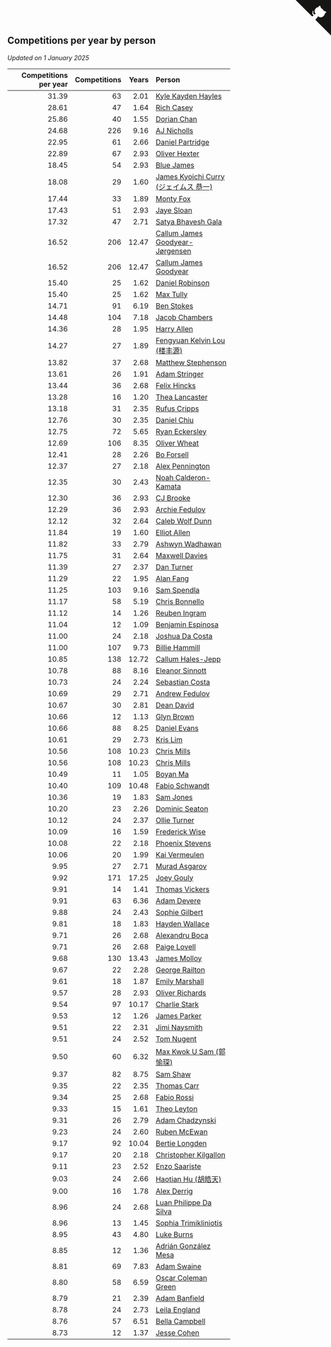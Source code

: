 ## Competitions per year by person

*Updated on  1 January 2025*

| Competitions per year | Competitions | Years | Person |
| ---: | ---: | ---: | :--- |
| 31.39 | 63 | 2.01 | [Kyle Kayden Hayles](https://www.worldcubeassociation.org/persons/2022HAYL02) |
| 28.61 | 47 | 1.64 | [Rich Casey](https://www.worldcubeassociation.org/persons/2023CASE06) |
| 25.86 | 40 | 1.55 | [Dorian Chan](https://www.worldcubeassociation.org/persons/2023DORI01) |
| 24.68 | 226 | 9.16 | [AJ Nicholls](https://www.worldcubeassociation.org/persons/2015NICH04) |
| 22.95 | 61 | 2.66 | [Daniel Partridge](https://www.worldcubeassociation.org/persons/2022PART02) |
| 22.89 | 67 | 2.93 | [Oliver Hexter](https://www.worldcubeassociation.org/persons/2022HEXT01) |
| 18.45 | 54 | 2.93 | [Blue James](https://www.worldcubeassociation.org/persons/2022JAME01) |
| 18.08 | 29 | 1.60 | [James Kyoichi Curry (ジェイムス 恭一)](https://www.worldcubeassociation.org/persons/2023CURR06) |
| 17.44 | 33 | 1.89 | [Monty Fox](https://www.worldcubeassociation.org/persons/2023FOXM01) |
| 17.43 | 51 | 2.93 | [Jaye Sloan](https://www.worldcubeassociation.org/persons/2022SLOA01) |
| 17.32 | 47 | 2.71 | [Satya Bhavesh Gala](https://www.worldcubeassociation.org/persons/2022GALA03) |
| 16.52 | 206 | 12.47 | [Callum James Goodyear-Jørgensen](https://www.worldcubeassociation.org/persons/2012GOOD02) |
| 16.52 | 206 | 12.47 | [Callum James Goodyear](https://www.worldcubeassociation.org/persons/2012GOOD02) |
| 15.40 | 25 | 1.62 | [Daniel Robinson](https://www.worldcubeassociation.org/persons/2023ROBI10) |
| 15.40 | 25 | 1.62 | [Max Tully](https://www.worldcubeassociation.org/persons/2023TULL04) |
| 14.71 | 91 | 6.19 | [Ben Stokes](https://www.worldcubeassociation.org/persons/2018STOK01) |
| 14.48 | 104 | 7.18 | [Jacob Chambers](https://www.worldcubeassociation.org/persons/2017CHAM09) |
| 14.36 | 28 | 1.95 | [Harry Allen](https://www.worldcubeassociation.org/persons/2023ALLE01) |
| 14.27 | 27 | 1.89 | [Fengyuan Kelvin Lou (楼丰源)](https://www.worldcubeassociation.org/persons/2023LOUF01) |
| 13.82 | 37 | 2.68 | [Matthew Stephenson](https://www.worldcubeassociation.org/persons/2022STEP04) |
| 13.61 | 26 | 1.91 | [Adam Stringer](https://www.worldcubeassociation.org/persons/2023STRI02) |
| 13.44 | 36 | 2.68 | [Felix Hincks](https://www.worldcubeassociation.org/persons/2022HINC01) |
| 13.28 | 16 | 1.20 | [Thea Lancaster](https://www.worldcubeassociation.org/persons/2023LANC06) |
| 13.18 | 31 | 2.35 | [Rufus Cripps](https://www.worldcubeassociation.org/persons/2022CRIP01) |
| 12.76 | 30 | 2.35 | [Daniel Chiu](https://www.worldcubeassociation.org/persons/2022CHIU06) |
| 12.75 | 72 | 5.65 | [Ryan Eckersley](https://www.worldcubeassociation.org/persons/2019ECKE02) |
| 12.69 | 106 | 8.35 | [Oliver Wheat](https://www.worldcubeassociation.org/persons/2016WHEA01) |
| 12.41 | 28 | 2.26 | [Bo Forsell](https://www.worldcubeassociation.org/persons/2022FORS06) |
| 12.37 | 27 | 2.18 | [Alex Pennington](https://www.worldcubeassociation.org/persons/2022PENN04) |
| 12.35 | 30 | 2.43 | [Noah Calderon-Kamata](https://www.worldcubeassociation.org/persons/2022CALD07) |
| 12.30 | 36 | 2.93 | [CJ Brooke](https://www.worldcubeassociation.org/persons/2022BROO02) |
| 12.29 | 36 | 2.93 | [Archie Fedulov](https://www.worldcubeassociation.org/persons/2022FEDU01) |
| 12.12 | 32 | 2.64 | [Caleb Wolf Dunn](https://www.worldcubeassociation.org/persons/2022DUNN03) |
| 11.84 | 19 | 1.60 | [Elliot Allen](https://www.worldcubeassociation.org/persons/2023ALLE16) |
| 11.82 | 33 | 2.79 | [Ashwyn Wadhawan](https://www.worldcubeassociation.org/persons/2022WADH02) |
| 11.75 | 31 | 2.64 | [Maxwell Davies](https://www.worldcubeassociation.org/persons/2022DAVI11) |
| 11.39 | 27 | 2.37 | [Dan Turner](https://www.worldcubeassociation.org/persons/2022TURN10) |
| 11.29 | 22 | 1.95 | [Alan Fang](https://www.worldcubeassociation.org/persons/2023FANG02) |
| 11.25 | 103 | 9.16 | [Sam Spendla](https://www.worldcubeassociation.org/persons/2015SPEN01) |
| 11.17 | 58 | 5.19 | [Chris Bonnello](https://www.worldcubeassociation.org/persons/2019BONN05) |
| 11.12 | 14 | 1.26 | [Reuben Ingram](https://www.worldcubeassociation.org/persons/2023INGR05) |
| 11.04 | 12 | 1.09 | [Benjamin Espinosa](https://www.worldcubeassociation.org/persons/2023ESPI36) |
| 11.00 | 24 | 2.18 | [Joshua Da Costa](https://www.worldcubeassociation.org/persons/2022COST18) |
| 11.00 | 107 | 9.73 | [Billie Hammill](https://www.worldcubeassociation.org/persons/2015HAMM01) |
| 10.85 | 138 | 12.72 | [Callum Hales-Jepp](https://www.worldcubeassociation.org/persons/2012HALE01) |
| 10.78 | 88 | 8.16 | [Eleanor Sinnott](https://www.worldcubeassociation.org/persons/2016SINN01) |
| 10.73 | 24 | 2.24 | [Sebastian Costa](https://www.worldcubeassociation.org/persons/2022COST12) |
| 10.69 | 29 | 2.71 | [Andrew Fedulov](https://www.worldcubeassociation.org/persons/2022FEDU02) |
| 10.67 | 30 | 2.81 | [Dean David](https://www.worldcubeassociation.org/persons/2022DAVI06) |
| 10.66 | 12 | 1.13 | [Glyn Brown](https://www.worldcubeassociation.org/persons/2023BROW47) |
| 10.66 | 88 | 8.25 | [Daniel Evans](https://www.worldcubeassociation.org/persons/2016EVAN06) |
| 10.61 | 29 | 2.73 | [Kris Lim](https://www.worldcubeassociation.org/persons/2022LIMK01) |
| 10.56 | 108 | 10.23 | [Chris Mills](https://www.worldcubeassociation.org/persons/2014MILL04) |
| 10.56 | 108 | 10.23 | [Chris Mills](https://www.worldcubeassociation.org/persons/2014MILL04) |
| 10.49 | 11 | 1.05 | [Boyan Ma](https://www.worldcubeassociation.org/persons/2023MABO02) |
| 10.40 | 109 | 10.48 | [Fabio Schwandt](https://www.worldcubeassociation.org/persons/2014SCHW02) |
| 10.36 | 19 | 1.83 | [Sam Jones](https://www.worldcubeassociation.org/persons/2023JONE09) |
| 10.20 | 23 | 2.26 | [Dominic Seaton](https://www.worldcubeassociation.org/persons/2022SEAT02) |
| 10.12 | 24 | 2.37 | [Ollie Turner](https://www.worldcubeassociation.org/persons/2022TURN11) |
| 10.09 | 16 | 1.59 | [Frederick Wise](https://www.worldcubeassociation.org/persons/2023WISE03) |
| 10.08 | 22 | 2.18 | [Phoenix Stevens](https://www.worldcubeassociation.org/persons/2022STEV09) |
| 10.06 | 20 | 1.99 | [Kai Vermeulen](https://www.worldcubeassociation.org/persons/2023VERM01) |
| 9.95 | 27 | 2.71 | [Murad Asgarov](https://www.worldcubeassociation.org/persons/2022ASGA01) |
| 9.92 | 171 | 17.25 | [Joey Gouly](https://www.worldcubeassociation.org/persons/2007GOUL01) |
| 9.91 | 14 | 1.41 | [Thomas Vickers](https://www.worldcubeassociation.org/persons/2023VICK03) |
| 9.91 | 63 | 6.36 | [Adam Devere](https://www.worldcubeassociation.org/persons/2018DEVE02) |
| 9.88 | 24 | 2.43 | [Sophie Gilbert](https://www.worldcubeassociation.org/persons/2022GILB05) |
| 9.81 | 18 | 1.83 | [Hayden Wallace](https://www.worldcubeassociation.org/persons/2023WALL05) |
| 9.71 | 26 | 2.68 | [Alexandru Boca](https://www.worldcubeassociation.org/persons/2022BOCA01) |
| 9.71 | 26 | 2.68 | [Paige Lovell](https://www.worldcubeassociation.org/persons/2022LOVE06) |
| 9.68 | 130 | 13.43 | [James Molloy](https://www.worldcubeassociation.org/persons/2011MOLL01) |
| 9.67 | 22 | 2.28 | [George Railton](https://www.worldcubeassociation.org/persons/2022RAIL01) |
| 9.61 | 18 | 1.87 | [Emily Marshall](https://www.worldcubeassociation.org/persons/2023MARS02) |
| 9.57 | 28 | 2.93 | [Oliver Richards](https://www.worldcubeassociation.org/persons/2022RICH02) |
| 9.54 | 97 | 10.17 | [Charlie Stark](https://www.worldcubeassociation.org/persons/2014STAR05) |
| 9.53 | 12 | 1.26 | [James Parker](https://www.worldcubeassociation.org/persons/2023PARK57) |
| 9.51 | 22 | 2.31 | [Jimi Naysmith](https://www.worldcubeassociation.org/persons/2022NAYS02) |
| 9.51 | 24 | 2.52 | [Tom Nugent](https://www.worldcubeassociation.org/persons/2022NUGE01) |
| 9.50 | 60 | 6.32 | [Max Kwok U Sam (郭愉琛)](https://www.worldcubeassociation.org/persons/2018SAMK01) |
| 9.37 | 82 | 8.75 | [Sam Shaw](https://www.worldcubeassociation.org/persons/2016SHAW02) |
| 9.35 | 22 | 2.35 | [Thomas Carr](https://www.worldcubeassociation.org/persons/2022CARR18) |
| 9.34 | 25 | 2.68 | [Fabio Rossi](https://www.worldcubeassociation.org/persons/2022ROSS02) |
| 9.33 | 15 | 1.61 | [Theo Leyton](https://www.worldcubeassociation.org/persons/2023LEYT01) |
| 9.31 | 26 | 2.79 | [Adam Chadzynski](https://www.worldcubeassociation.org/persons/2022CHAD02) |
| 9.23 | 24 | 2.60 | [Ruben McEwan](https://www.worldcubeassociation.org/persons/2022MCEW01) |
| 9.17 | 92 | 10.04 | [Bertie Longden](https://www.worldcubeassociation.org/persons/2014LONG06) |
| 9.17 | 20 | 2.18 | [Christopher Kilgallon](https://www.worldcubeassociation.org/persons/2022KILG02) |
| 9.11 | 23 | 2.52 | [Enzo Saariste](https://www.worldcubeassociation.org/persons/2022SAAR02) |
| 9.03 | 24 | 2.66 | [Haotian Hu (胡皓天)](https://www.worldcubeassociation.org/persons/2022HUHA01) |
| 9.00 | 16 | 1.78 | [Alex Derrig](https://www.worldcubeassociation.org/persons/2023DERR02) |
| 8.96 | 24 | 2.68 | [Luan Philippe Da Silva](https://www.worldcubeassociation.org/persons/2022SILV08) |
| 8.96 | 13 | 1.45 | [Sophia Trimikliniotis](https://www.worldcubeassociation.org/persons/2023TRIM03) |
| 8.95 | 43 | 4.80 | [Luke Burns](https://www.worldcubeassociation.org/persons/2020BURN06) |
| 8.85 | 12 | 1.36 | [Adrián González Mesa](https://www.worldcubeassociation.org/persons/2023MESA03) |
| 8.81 | 69 | 7.83 | [Adam Swaine](https://www.worldcubeassociation.org/persons/2017SWAI01) |
| 8.80 | 58 | 6.59 | [Oscar Coleman Green](https://www.worldcubeassociation.org/persons/2018GREE09) |
| 8.79 | 21 | 2.39 | [Adam Banfield](https://www.worldcubeassociation.org/persons/2022BANF01) |
| 8.78 | 24 | 2.73 | [Leila England](https://www.worldcubeassociation.org/persons/2022ENGL01) |
| 8.76 | 57 | 6.51 | [Bella Campbell](https://www.worldcubeassociation.org/persons/2018CAMP17) |
| 8.73 | 12 | 1.37 | [Jesse Cohen](https://www.worldcubeassociation.org/persons/2023COHE05) |


<a href="https://github.com/simonkellly/wca_statistics_uk" class="github-corner" aria-label="View source on Github"><svg width="80" height="80" viewBox="0 0 250 250" style="fill:#151513; color:#fff; position: absolute; top: 0; border: 0; right: 0;" aria-hidden="true"><path d="M0,0 L115,115 L130,115 L142,142 L250,250 L250,0 Z"></path><path d="M128.3,109.0 C113.8,99.7 119.0,89.6 119.0,89.6 C122.0,82.7 120.5,78.6 120.5,78.6 C119.2,72.0 123.4,76.3 123.4,76.3 C127.3,80.9 125.5,87.3 125.5,87.3 C122.9,97.6 130.6,101.9 134.4,103.2" fill="currentColor" style="transform-origin: 130px 106px;" class="octo-arm"></path><path d="M115.0,115.0 C114.9,115.1 118.7,116.5 119.8,115.4 L133.7,101.6 C136.9,99.2 139.9,98.4 142.2,98.6 C133.8,88.0 127.5,74.4 143.8,58.0 C148.5,53.4 154.0,51.2 159.7,51.0 C160.3,49.4 163.2,43.6 171.4,40.1 C171.4,40.1 176.1,42.5 178.8,56.2 C183.1,58.6 187.2,61.8 190.9,65.4 C194.5,69.0 197.7,73.2 200.1,77.6 C213.8,80.2 216.3,84.9 216.3,84.9 C212.7,93.1 206.9,96.0 205.4,96.6 C205.1,102.4 203.0,107.8 198.3,112.5 C181.9,128.9 168.3,122.5 157.7,114.1 C157.9,116.9 156.7,120.9 152.7,124.9 L141.0,136.5 C139.8,137.7 141.6,141.9 141.8,141.8 Z" fill="currentColor" class="octo-body"></path></svg></a><style>.github-corner:hover .octo-arm{animation:octocat-wave 560ms ease-in-out}@keyframes octocat-wave{0%,100%{transform:rotate(0)}20%,60%{transform:rotate(-25deg)}40%,80%{transform:rotate(10deg)}}@media (max-width:500px){.github-corner:hover .octo-arm{animation:none}.github-corner .octo-arm{animation:octocat-wave 560ms ease-in-out}}</style>
